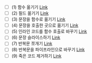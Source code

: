 - [ ] (1) 함수 옮기기 [Link]()
- [ ] (2) 필드 옮기기 [Link]()
- [ ] (3) 문장을 함수로 옮기기 [Link]()
- [ ] (4) 문장을 호출한 곳으로 옮기기 [Link]()
- [ ] (5) 인라인 코드를 함수 호출로 바꾸기 [Link]()
- [ ] (6) 문장 슬라이스하기 [Link]()
- [ ] (7) 반복문 쪼개기 [Link]()
- [ ] (8) 반복문을 파이프라인으로 바꾸기 [Link]()
- [ ] (9) 죽은 코드 제거하기 [Link]()
